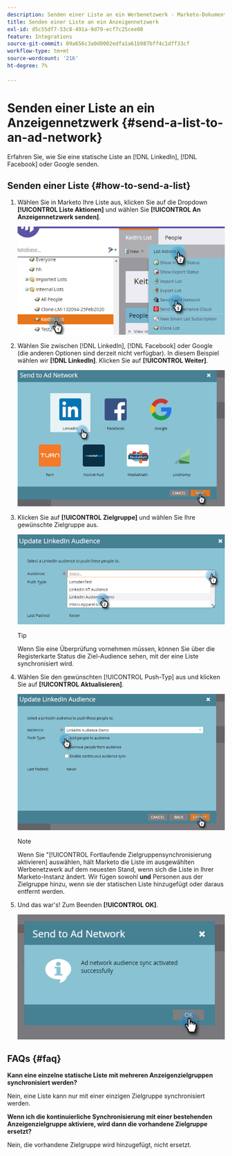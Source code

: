 ```yaml
---
description: Senden einer Liste an ein Werbenetzwerk - Marketo-Dokumente - Produktdokumentation
title: Senden einer Liste an ein Anzeigennetzwerk
exl-id: d5c55df7-53c8-491a-9d79-ecf7c25cee08
feature: Integrations
source-git-commit: 09a656c3a0d0002edfa1a61b987bff4c1dff33cf
workflow-type: tm+mt
source-wordcount: '216'
ht-degree: 7%

---
```


# Senden einer Liste an ein Anzeigennetzwerk {#send-a-list-to-an-ad-network}

Erfahren Sie, wie Sie eine statische Liste an [!DNL LinkedIn], [!DNL Facebook] oder Google senden.

## Senden einer Liste {#how-to-send-a-list}

1. Wählen Sie in Marketo Ihre Liste aus, klicken Sie auf die Dropdown **[!UICONTROL Liste Aktionen]** und wählen Sie **[!UICONTROL An Anzeigennetzwerk senden]**.

   ![](assets/send-a-list-to-an-ad-network-1.png)

1. Wählen Sie zwischen [!DNL LinkedIn], [!DNL Facebook] oder Google (die anderen Optionen sind derzeit nicht verfügbar). In diesem Beispiel wählen wir **[!DNL LinkedIn]**. Klicken Sie auf **[!UICONTROL Weiter]**.

   ![](assets/send-a-list-to-an-ad-network-2.png)

1. Klicken Sie auf **[!UICONTROL Zielgruppe]** und wählen Sie Ihre gewünschte Zielgruppe aus.

   ![](assets/send-a-list-to-an-ad-network-3.png)

   >[!TIP]
   >
   >Wenn Sie eine Überprüfung vornehmen müssen, können Sie über die Registerkarte Status die Ziel-Audience sehen, mit der eine Liste synchronisiert wird.

1. Wählen Sie den gewünschten [!UICONTROL Push-Typ] aus und klicken Sie auf **[!UICONTROL Aktualisieren]**.

   ![](assets/send-a-list-to-an-ad-network-4.png)

   >[!NOTE]
   >
   >Wenn Sie &quot;[!UICONTROL Fortlaufende Zielgruppensynchronisierung aktivieren] auswählen, hält Marketo die Liste im ausgewählten Werbenetzwerk auf dem neuesten Stand, wenn sich die Liste in Ihrer Marketo-Instanz ändert. Wir fügen sowohl **und** Personen aus der Zielgruppe hinzu, wenn sie der statischen Liste hinzugefügt oder daraus entfernt werden.

1. Und das war&#39;s! Zum Beenden **[!UICONTROL OK]**.

   ![](assets/send-a-list-to-an-ad-network-5.png)

## FAQs {#faq}

**Kann eine einzelne statische Liste mit mehreren Anzeigenzielgruppen synchronisiert werden?**

Nein, eine Liste kann nur mit einer einzigen Zielgruppe synchronisiert werden.

**Wenn ich die kontinuierliche Synchronisierung mit einer bestehenden Anzeigenzielgruppe aktiviere, wird dann die vorhandene Zielgruppe ersetzt?**

Nein, die vorhandene Zielgruppe wird hinzugefügt, nicht ersetzt.
